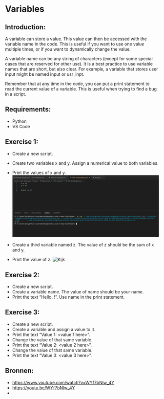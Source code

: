 # Variables

## Introduction:
A variable can store a value. This value can then be accessed with the variable name in the code. This is useful if you want to use one value multiple times, or if you want to dynamically change the value.  

A variable name can be any string of characters (except for some special cases that are reserved for other use). It is a best practice to use variable names that are short, but also clear. For example, a variable that stores user input might be named input or usr_inpt.  

Remember that at any time in the code, you can put a print statement to read the current value of a variable. This is useful when trying to find a bug in a script.  

## Requirements:
- Python
- VS Code

## Exercise 1:
- Create a new script.
- Create two variables x and y. Assign a numerical value to both variables.
- Print the values of x and y.
![Kijk](https://github.com/techgrounds/cloud-6-repo-Electroybot/blob/main/00_includes/%23%23%20Project%20%23%23/PRG-02/01-01.JPG?raw=true)  

- Create a third variable named z. The value of z should be the sum of x and y.
- Print the value of z.
![Kijk]()

## Exercise 2:
- Create a new script.
- Create a variable name. The value of name should be your name.
- Print the text “Hello, <your name here>!”. Use name in the print statement.



## Exercise 3:
- Create a new script.
- Create a variable and assign a value to it.
- Print the text “Value 1: <value 1 here>”.
- Change the value of that same variable.
- Print the text “Value 2: <value 2 here>”.
- Change the value of that same variable.
- Print the text “Value 3: <value 3 here>”.

## Bronnen:

- https://www.youtube.com/watch?v=WYf7bNlw_4Y
- https://youtu.be/WYf7bNlw_4Y
- 

